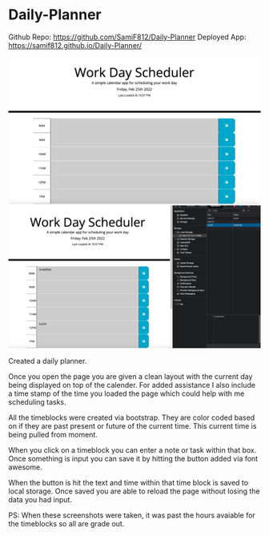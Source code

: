 # Daily-Planner
Github Repo: https://github.com/SamiF812/Daily-Planner
Deployed App: https://samif812.github.io/Daily-Planner/

![main](./assets/images/Main.png)
![LS](./assets/images/LS.png)


Created a daily planner.

Once you open the page you are given a clean layout with the current day being displayed on top of the calender. For added assistance I also include a time stamp of the time you loaded the page which could help with me scheduling tasks.

All the timeblocks were created via bootstrap. They are color coded based on if they are past present or future of the current time. This current time is being pulled from moment.

When you click on a timeblock you can enter a note or task within that box. Once something is input you can save it by hitting the button added via font awesome. 

When the button is hit the text and time within that time block is saved to local storage. Once saved you are able to reload the page without losing the data you had input.

PS: When these screenshots were taken, it was past the hours avaiable for the timeblocks so all are grade out. 
